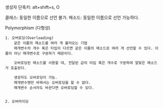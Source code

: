 생성자 단축키: alt+shift+s, O

클래스: 동일한 이름으로 선언 불가.
매소드: 동일한 이름으로 선언 가능하다.

Polymorphism (다형성)

    1. 오버로딩(Overloading)
        같은 이름의 메소드를 여러 개 불러오는 기법
        매개변수의 개수 혹은 타입이 다르면 같은 이름의 매소드로 여러 개 선언할 수 있다. 이름이 아닌 매개변수로 구분하기 때문이다.

        오버로딩된 매소드를 사용할 대, 전달된 값의 타입 혹은 개수로 구분하여 알맞은 메소드가 호출된다.

        생성자도 오버로딩이 가능.
        매개변수명만 바꿔서는 오버로딩을 할 수 없다.
        매개변수 순서라도 바꾼다면 오버로딩할 수 있다.

        
    2. 오버라이딩